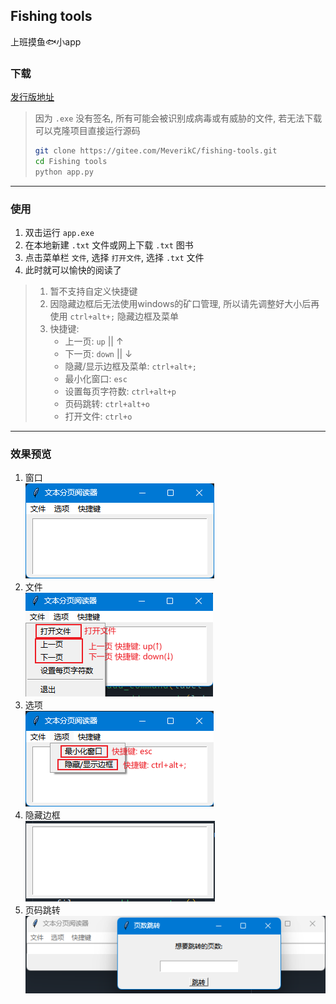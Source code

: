 ## Fishing tools
上班摸鱼🐟小app

### 下载
[发行版地址](https://gitee.com/MeverikC/fishing-tools/releases/tag/v1.0-master) <br>
> 因为 `.exe` 没有签名, 所有可能会被识别成病毒或有威胁的文件, 若无法下载可以克隆项目直接运行源码
> ```bash
> git clone https://gitee.com/MeverikC/fishing-tools.git
> cd Fishing tools
> python app.py
> ```

---

### 使用
1. 双击运行 `app.exe`
2. 在本地新建 `.txt` 文件或网上下载 `.txt` 图书
3. 点击菜单栏 `文件`, 选择 `打开文件`, 选择 `.txt` 文件
4. 此时就可以愉快的阅读了
> 1. 暂不支持自定义快捷键
> 2. 因隐藏边框后无法使用windows的矿口管理, 所以请先调整好大小后再使用 `ctrl+alt+;` 隐藏边框及菜单
> 3. 快捷键: 
>    * 上一页: `up` || ↑
>    * 下一页: `down` || ↓
>    * 隐藏/显示边框及菜单: `ctrl+alt+;`
>    * 最小化窗口: `esc`
>    * 设置每页字符数: `ctrl+alt+p`
>    * 页码跳转: `ctrl+alt+o`
>    * 打开文件: `ctrl+o`

---
### 效果预览
1. 窗口 <br>
![](./static/images/home.png)
2. 文件 <br>
![](./static/images/file.png)
3. 选项 <br>
![](./static/images/option.png)
4. 隐藏边框 <br>
![](./static/images/hide-border.png)
5. 页码跳转 <br>
![](./static/images/page_jump.png)
